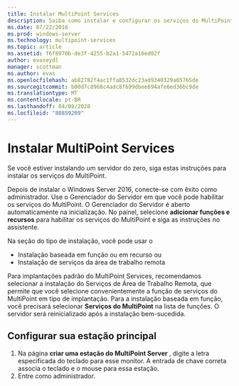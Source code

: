 ```yaml
---
title: Instalar MultiPoint Services
description: Saiba como instalar e configurar os serviços do MultiPoint no Windows Server 2016
ms.date: 07/22/2016
ms.prod: windows-server
ms.technology: multipoint-services
ms.topic: article
ms.assetid: f6f8970b-de3f-4255-b2a1-5472a16ed02f
author: evaseydl
manager: scottman
ms.author: evas
ms.openlocfilehash: ab82782f4ac1ffa8532dc23ad9340329a65765de
ms.sourcegitcommit: b00d7c8968c4adc8f699dbee694afe6ed36bc9de
ms.translationtype: MT
ms.contentlocale: pt-BR
ms.lasthandoff: 04/08/2020
ms.locfileid: "80859209"
---
```

# <a name="install-multipoint-services"></a>Instalar MultiPoint Services
Se você estiver instalando um servidor do zero, siga estas instruções para instalar os serviços do MultiPoint.  

Depois de instalar o Windows Server 2016, conecte-se com êxito como administrador. Use o Gerenciador do Servidor em que você pode habilitar os serviços do MultiPoint. O Gerenciador do Servidor é aberto automaticamente na inicialização. No painel, selecione **adicionar funções e recursos** para habilitar os serviços do MultiPoint e siga as instruções no assistente.

Na seção do tipo de instalação, você pode usar o 
- Instalação baseada em função ou em recurso ou
- Instalação de serviços da área de trabalho remota

Para implantações padrão do MultiPoint Services, recomendamos selecionar a instalação do Serviços de Área de Trabalho Remota, que permite que você selecione convenientemente a função de serviços do MultiPoint em tipo de implantação. Para a instalação baseada em função, você precisará selecionar **Serviços do MultiPoint** na lista de funções. O servidor será reinicializado após a instalação bem-sucedida.  
  
## <a name="configure-your-primary-station"></a>Configurar sua estação principal  
  
1.  Na página **criar uma estação do MultiPoint Server** , digite a letra especificada do teclado para esse monitor. A entrada de chave correta associa o teclado e o mouse para essa estação.  
2.  Entre como administrador.  